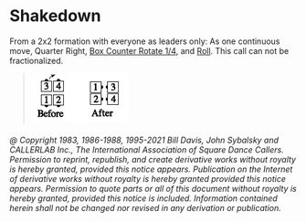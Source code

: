 
# Shakedown

From a 2x2 formation with everyone as leaders only: As one continuous
move, Quarter Right, [Box Counter Rotate 1/4](../a2/box_counter_rotate.md),
and [Roll](../plus/anything_and_roll.md).
This call can not be fractionalized.

> 
> ![alt](shakedown.png)
> 

###### @ Copyright 1983, 1986-1988, 1995-2021 Bill Davis, John Sybalsky and CALLERLAB Inc., The International Association of Square Dance Callers. Permission to reprint, republish, and create derivative works without royalty is hereby granted, provided this notice appears. Publication on the Internet of derivative works without royalty is hereby granted provided this notice appears. Permission to quote parts or all of this document without royalty is hereby granted, provided this notice is included. Information contained herein shall not be changed nor revised in any derivation or publication.
